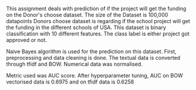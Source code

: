 This assignment deals with prediction of if the project will get the funding on the Donor's choose dataset.
The size of the Dataset is 100,000 datapoints
Donors choose dataset is regarding if the school project will get the funding in the different schools of USA.
This dataset is binary classification with 10 different features. The class label is either project got approved or not.

Naive Bayes algorithm is used for the prediction on this dataset. First, preprocessing and data cleaning is done. The textual data is converted through tfidf and BOW. Numerical data was normalised.

Metric used was AUC score. After hyperparameter tuning, AUC on BOW vectorised data is 0.6975 and on tfidf data is 0.6258
